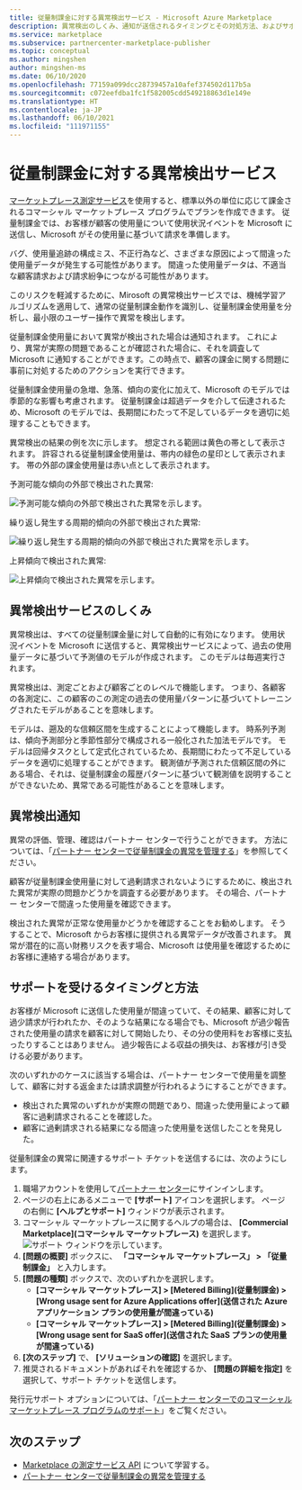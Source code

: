 ```yaml
---
title: 従量制課金に対する異常検出サービス - Microsoft Azure Marketplace
description: 異常検出のしくみ、通知が送信されるタイミングとその対処方法、およびサポート オプションについて説明します。
ms.service: marketplace
ms.subservice: partnercenter-marketplace-publisher
ms.topic: conceptual
ms.author: mingshen
author: mingshen-ms
ms.date: 06/10/2020
ms.openlocfilehash: 77159a099dcc28739457a10afef374502d117b5a
ms.sourcegitcommit: c072eefdba1fc1f582005cdd549218863d1e149e
ms.translationtype: HT
ms.contentlocale: ja-JP
ms.lasthandoff: 06/10/2021
ms.locfileid: "111971155"
---
```

# <a name="anomaly-detection-service-for-metered-billing"></a>従量制課金に対する異常検出サービス

[マーケットプレース測定サービス](../marketplace-metering-service-apis-faq.md)を使用すると、標準以外の単位に応じて課金されるコマーシャル マーケットプレース プログラムでプランを作成できます。 従量制課金では、お客様が顧客の使用量について使用状況イベントを Microsoft に送信し、Microsoft がその使用量に基づいて請求を準備します。

バグ、使用量追跡の構成ミス、不正行為など、さまざまな原因によって間違った使用量データが発生する可能性があります。 間違った使用量データは、不適当な顧客請求および請求紛争につながる可能性があります。

このリスクを軽減するために、Mirosoft の異常検出サービスでは、機械学習アルゴリズムを適用して、通常の従量制課金動作を識別し、従量制課金使用量を分析し、最小限のユーザー操作で異常を検出します。

従量制課金使用量において異常が検出された場合は通知されます。 これにより、異常が実際の問題であることが確認された場合に、それを調査して Microsoft に通知することができます。この時点で、顧客の課金に関する問題に事前に対処するためのアクションを実行できます。

従量制課金使用量の急増、急落、傾向の変化に加えて、Microsoft のモデルでは季節的な影響も考慮されます。 従量制課金は超過データを介して伝達されるため、Microsoft のモデルでは、長期間にわたって不足しているデータを適切に処理することもできます。

異常検出の結果の例を次に示します。 想定される範囲は黄色の帯として表示されます。 許容される従量制課金使用量は、帯内の緑色の星印として表示されます。 帯の外部の課金使用量は赤い点として表示されます。  

予測可能な傾向の外部で検出された異常:

![予測可能な傾向の外部で検出された異常を示します。](media/anomaly-1.png)

繰り返し発生する周期的傾向の外部で検出された異常:

![繰り返し発生する周期的傾向の外部で検出された異常を示します。](media/anomaly-2.png)

上昇傾向で検出された異常:

![上昇傾向で検出された異常を示します。](media/anomaly-3.png)

## <a name="how-anomaly-detection-service-works"></a>異常検出サービスのしくみ

異常検出は、すべての従量制課金量に対して自動的に有効になります。 使用状況イベントを Microsoft に送信すると、異常検出サービスによって、過去の使用量データに基づいて予測値のモデルが作成されます。 このモデルは毎週実行されます。

異常検出は、測定ごとおよび顧客ごとのレベルで機能します。 つまり、各顧客の各測定に、この顧客のこの測定の過去の使用量パターンに基づいてトレーニングされたモデルがあることを意味します。

モデルは、遡及的な信頼区間を生成することによって機能します。 時系列予測は、傾向予測部分と季節性部分で構成される一般化された加法モデルです。 モデルは回帰タスクとして定式化されているため、長期間にわたって不足しているデータを適切に処理することができます。 観測値が予測された信頼区間の外にある場合、それは、従量制課金の履歴パターンに基づいて観測値を説明することができないため、異常である可能性があることを意味します。

## <a name="anomaly-detection-notification"></a>異常検出通知

異常の評価、管理、確認はパートナー センターで行うことができます。 方法については、「[パートナー センターで従量制課金の異常を管理する](../anomaly-detection.md)」を参照してください。

顧客が従量制課金使用量に対して過剰請求されないようにするために、検出された異常が実際の問題かどうかを調査する必要があります。 その場合、パートナー センターで間違った使用量を確認できます。

検出された異常が正常な使用量かどうかを確認することをお勧めします。 そうすることで、Microsoft からお客様に提供される異常データが改善されます。 異常が潜在的に高い財務リスクを表す場合、Microsoft は使用量を確認するためにお客様に連絡する場合があります。

## <a name="when-and-how-to-get-support"></a>サポートを受けるタイミングと方法

お客様が Microsoft に送信した使用量が間違っていて、その結果、顧客に対して過少請求が行われたか、そのような結果になる場合でも、Microsoft が過少報告された使用量の請求を顧客に対して開始したり、その分の使用料をお客様に支払ったりすることはありません。 過少報告による収益の損失は、お客様が引き受ける必要があります。

次のいずれかのケースに該当する場合は、パートナー センターで使用量を調整して、顧客に対する返金または請求調整が行われるようにすることができます。

- 検出された異常のいずれかが実際の問題であり、間違った使用量によって顧客に過剰請求されることを確認した。
- 顧客に過剰請求される結果になる間違った使用量を送信したことを発見した。

従量制課金の異常に関連するサポート チケットを送信するには、次のようにします。

1. 職場アカウントを使用して[パートナー センター](https://partner.microsoft.com/dashboard/commercial-marketplace/overview)にサインインします。
1. ページの右上にあるメニューで **[サポート]** アイコンを選択します。 ページの右側に **[ヘルプとサポート]** ウィンドウが表示されます。
1. コマーシャル マーケットプレースに関するヘルプの場合は、 **[Commercial Marketplace]\(コマーシャル マーケットプレース\)** を選択します。
   ![サポート ウィンドウを示しています。](../media/support/commercial-marketplace-support-pane.png)
1. **[問題の概要]** ボックスに、 **「コマーシャル マーケットプレース」 > 「従量制課金」** と入力します。
1. **[問題の種類]** ボックスで、次のいずれかを選択します。
    - **[コマーシャル マーケットプレース] > [Metered Billing]\(従量制課金\) > [Wrong usage sent for Azure Applications offer]\(送信された Azure アプリケーション プランの使用量が間違っている\)**
    - **[コマーシャル マーケットプレース] > [Metered Billing]\(従量制課金\) > [Wrong usage sent for SaaS offer]\(送信された SaaS プランの使用量が間違っている\)**
1. **[次のステップ]** で、 **[ソリューションの確認]** を選択します。
1. 推奨されるドキュメントがあればそれを確認するか、 **[問題の詳細を指定]** を選択して、サポート チケットを送信します。

発行元サポート オプションについては、「[パートナー センターでのコマーシャル マーケットプレース プログラムのサポート](../support.md)」をご覧ください。

## <a name="next-steps"></a>次のステップ

- [Marketplace の測定サービス API](../marketplace-metering-service-apis.md) について学習する。
- [パートナー センターで従量制課金の異常を管理する](../anomaly-detection.md)